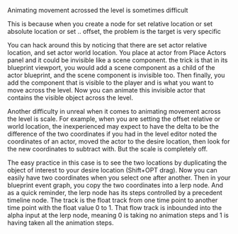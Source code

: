 Animating movement acrossed the level is sometimes difficult

This is because when you create a node for set relative location or set absolute location or set .. offset, the problem is the target is very specific

You can hack around this by noticing that there are set actor relative location, and set actor world location. You place at actor from Place Actors panel and it could be invisible like a scene component. the trick is that in its blueprint viewport, you would add a scene component as a child of the actor blueprint, and the scene component is invisible too. Then finally, you add the component that is visible to the player and is what you want to move across the level. Now you can animate this invisible actor that contains the visible object across the level. 


Another difficulty in unreal when it comes to animating movement across the level is scale. For example, when you are setting the offset relative or world location, the inexperienced may expect to have the delta to be the difference of the two coordinates if you had in the level editor noted the coordinates of an actor, moved the actor to the desire location, then look for the new coordinates to subtract with. But the scale is completely off.

The easy practice in this case is to see the two locations by duplicating the object of interest to your desire location (Shift+OPT drag). Now you can easily have two coordinates when you select one after another. Then in your blueprint event graph, you copy the two coordinates into a lerp node. And as a quick reminder, the lerp node has its steps controlled by a precedent timeline node. The track is the float track from one time point to another time point with the float value 0 to 1. That flow track is inbounded into the alpha input at the lerp node, meaning 0 is taking no animation steps and 1 is having taken all the animation steps. 